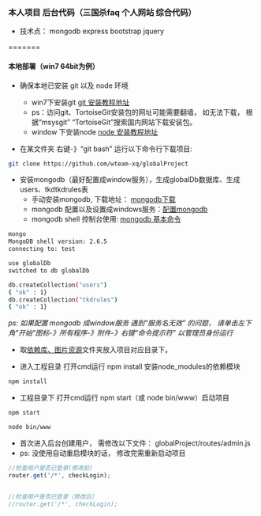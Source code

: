
### 本人项目 后台代码（三国杀faq 个人网站 综合代码）

* 技术点： mongodb express bootstrap jquery

=======

#### 本地部署（win7 64bit为例）

* 确保本地已安装 git 以及 node 环境
  * win7下安装git [git 安装教程地址](http://wenku.baidu.com/view/e7d838999b89680203d825ba)
  * ps：访问git、TortoiseGit安装包的网址可能需要翻墙， 如无法下载， 根据“msysgit” “TortoiseGit”搜索国内网站下载安装包。
  * window 下安装node [node 安装教程地址](http://jingyan.baidu.com/article/b0b63dbfca599a4a483070a5.html)

* 在某文件夹 右键-》“git bash” 运行以下命令行下载项目:
```Bash
git clone https://github.com/wteam-xq/globalProject 
```
* 安装mongodb（最好配置成window服务），生成globalDb数据库、生成users、tkdtkdrules表
  * 手动安装mongodb, 下载地址： [mongodb下载](http://pan.baidu.com/s/1qWG5Lr2)
  * mongodb 配置以及设置成windows服务：[配置mongodb](http://blog.csdn.net/liusong0605/article/details/10574863)
  * mongodb shell 控制台使用: [mongodb 基本命令](http://www.cnblogs.com/xusir/archive/2012/12/24/2830957.html)


```Bash
mongo
MongoDB shell version: 2.6.5
connecting to: test

use globalDb
switched to db globalDb

db.createCollection("users")
{ "ok" : 1}
db.createCollection("tkdrules")
{ "ok" : 1}

```

*ps: 如果配置 mongodb 成window服务 遇到“服务名无效” 的问题， 请单击左下角"开始"图标-》所有程序-》附件-》右键“命令提示符” 以管理员身份运行*


* 取[依赖库、图片资源](http://pan.baidu.com/s/1i33o2Mx)文件夹放入项目对应目录下。

* 进入工程目录 打开cmd运行 npm install 安装node_modules的依赖模块
```Bash
npm install
```

* 工程目录下 打开cmd运行 npm start（或 node bin/www）启动项目
```Bash
npm start
```
```Bash
node bin/www
```

* 首次进入后台创建用户， 需修改以下文件： globalProject/routes/admin.js
* ps: 没使用自动重启模块的话， 修改完需重新启动项目
```javascript
//检查用户是否已登录(修改前)
router.get('/*', checkLogin);


//检查用户是否已登录（修改后）
//router.get('/*', checkLogin);
```
